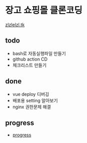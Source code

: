 # 장고 쇼핑몰 클론코딩

<a href="https://zlzlelzl.tk">zlzlelzl.tk</a>

## todo

- bash로 자동실행파일 만들기
- github action CD
- 체크리스트 만들기

## done

- vue deploy 디버깅
- 배포용 setting 알아보기
- nginx 권한문제 해결

## progress

- <a href="./progress.MD">progress</a>